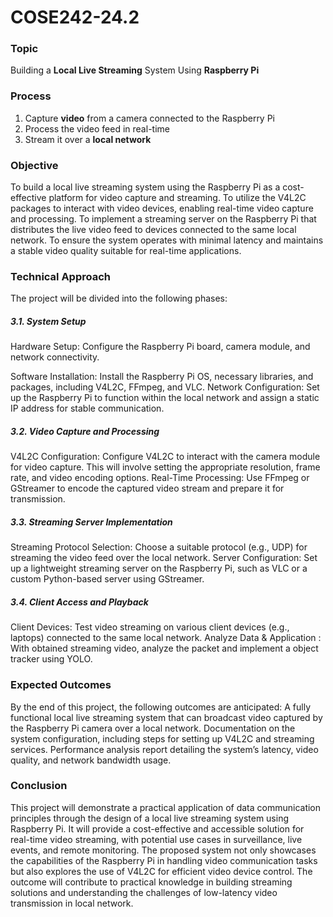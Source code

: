 # COSE242-24.2

### Topic
Building a **Local Live Streaming** System Using **Raspberry Pi**


### Process
1. Capture **video** from a camera connected to the Raspberry Pi
2. Process the video feed in real-time
3. Stream it over a **local network**


### Objective
To build a local live streaming system using the Raspberry Pi as a cost-effective platform for video capture and streaming.
To utilize the V4L2C packages to interact with video devices, enabling real-time video capture and processing.
To implement a streaming server on the Raspberry Pi that distributes the live video feed to devices connected to the same local network.
To ensure the system operates with minimal latency and maintains a stable video quality suitable for real-time applications.


### Technical Approach
The project will be divided into the following phases:

##### 3.1. System Setup
Hardware Setup: Configure the Raspberry Pi board, camera module, and network connectivity.

Software Installation: Install the Raspberry Pi OS, necessary libraries, and packages, including V4L2C, FFmpeg, and VLC.
Network Configuration: Set up the Raspberry Pi to function within the local network and assign a static IP address for stable communication.

##### 3.2. Video Capture and Processing
V4L2C Configuration: Configure V4L2C to interact with the camera module for video capture. This will involve setting the appropriate resolution, frame rate, and video encoding options.
Real-Time Processing: Use FFmpeg or GStreamer to encode the captured video stream and prepare it for transmission.

##### 3.3. Streaming Server Implementation
Streaming Protocol Selection: Choose a suitable protocol (e.g., UDP) for streaming the video feed over the local network.
Server Configuration: Set up a lightweight streaming server on the Raspberry Pi, such as VLC or a custom Python-based server using GStreamer.

##### 3.4. Client Access and Playback
Client Devices: Test video streaming on various client devices (e.g., laptops) connected to the same local network.
Analyze Data & Application : With obtained streaming video, analyze the packet and implement a object tracker using YOLO.


### Expected Outcomes
By the end of this project, the following outcomes are anticipated:
A fully functional local live streaming system that can broadcast video captured by the Raspberry Pi camera over a local network.
Documentation on the system configuration, including steps for setting up V4L2C and streaming services.
Performance analysis report detailing the system’s latency, video quality, and network bandwidth usage.


### Conclusion
This project will demonstrate a practical application of data communication principles through the design of a local live streaming system using Raspberry Pi. It will provide a cost-effective and accessible solution for real-time video streaming, with potential use cases in surveillance, live events, and remote monitoring.
The proposed system not only showcases the capabilities of the Raspberry Pi in handling video communication tasks but also explores the use of V4L2C for efficient video device control. The outcome will contribute to practical knowledge in building streaming solutions and understanding the challenges of low-latency video transmission in local network.
